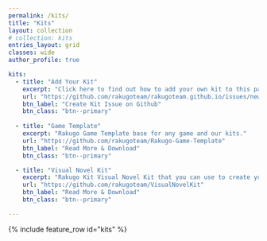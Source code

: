 ```yaml
---
permalink: /kits/
title: "Kits"
layout: collection
# collection: kits
entries_layout: grid
classes: wide
author_profile: true

kits:
  - title: "Add Your Kit"
    excerpt: "Click here to find out how to add your own kit to this page."
    url: "https://github.com/rakugoteam/rakugoteam.github.io/issues/new/choose"
    btn_label: "Create Kit Issue on Github"
    btn_class: "btn--primary"
  
  - title: "Game Template"
    excerpt: "Rakugo Game Template base for any game and our kits."
    url: "https://github.com/rakugoteam/Rakugo-Game-Template"
    btn_label: "Read More & Download"
    btn_class: "btn--primary"

  - title: "Visual Novel Kit"
    excerpt: "Rakugo Kit Visual Novel Kit that you can use to create your own visual novel."
    url: "https://github.com/rakugoteam/VisualNovelKit"
    btn_label: "Read More & Download"
    btn_class: "btn--primary"

---
```


{% include feature_row id="kits" %}

